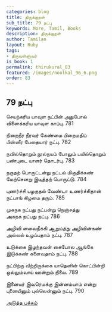 ```yaml
---
categories: blog
title: திருக்குறள்
sub_title: 79 நட்பு
keywords: More, Tamil, Books
description: திருக்குறள்
author: Tamilan
layout: Ruby
tags:
- திருவள்ளுவர்
is_book: 1
permalink: thirukural_83
featured: /images/noolkal_96_6.png
order: 83
---
```

## 79 நட்பு

செயற்கரிய யாவுள நட்பின் அதுபோல்  
வினைக்கரிய யாவுள காப்பு. 781

நிறைநீர நீரவர் கேண்மை பிறைமதிப்  
பின்னீர பேதையார் நட்பு. 782

நவில்தொறும் நூல்நயம் போலும் பயில்தொறும்  
பண்புடை யாளர் தொடர்பு. 783

நகுதற் பொருட்டன்று நட்டல் மிகுதிக்கண்  
மேற்செனறு இடித்தற் பொருட்டு. 784

புணர்ச்சி பழகுதல் வேண்டா உணர்ச்சிதான்  
நட்பாங் கிழமை தரும். 785

முகநக நட்பது நட்பன்று நெஞ்சத்து  
அகநக நட்பது நட்பு. 786

அழிவி னவைநீக்கி ஆறுய்த்து அழிவின்கண்  
அல்லல் உழப்பதாம் நட்பு. 787

உடுக்கை இழந்தவன் கைபோல ஆங்கே  
இடுக்கண் களைவதாம் நட்பு. 788

நட்பிற்கு வீற்றிருக்கை யாதெனின் கொட்பின்றி  
ஒல்லும்வாய் ஊன்றும் நிலை. 789

இனையர் இவரெமக்கு இன்னம்யாம் என்று  
புனையினும் புல்லென்னும் நட்பு. 790

[அடுத்த பக்கம்](thirukural_84)